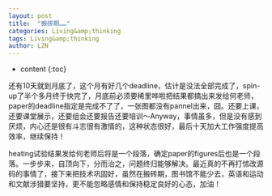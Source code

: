 ```yaml
---
layout: post
title:  "搬砖期……" 
categories: Living&amp;thinking
tags: Living&amp;thinking
author: LZN
---
```


* content
{:toc}

还有10天就到月底了，这个月有好几个deadline，估计是没法全部完成了，spin-up了半个多月终于快完了，月底前必须要稀里哗啦把结果都搞出来发给何老师，paper的deadline指定是完成不了了，一张图都没有pannel出来，囧。还要上课，还要课堂展示，还要组会还要报告还要培训～Anyway，事情虽多，但是没有感到厌烦，内心还是很有斗志很有激情的，这种状态很好，最后十天加大工作强度提高效率，继续保持！

heating试验结果发给何老师后将是一个段落，确定paper的figures后也是一个段落。一步步来，自顶向下，分而治之，问题终归能够解决。最近真的不再打怵改源码的事情了，接下来把技术巩固好，虽然在搬砖期，图书馆不能少去，英语和运动和文献涉猎要坚持，更不能忽略感情和保持稳定良好的心态，加油！